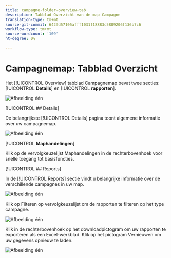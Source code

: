 ```yaml
---
title: campagne-folder-overview-tab
description: Tabblad Overzicht van de map Campagne
translation-type: tm+mt
source-git-commit: 642fd57105afff1031f18883c5809206f136b7c6
workflow-type: tm+mt
source-wordcount: '109'
ht-degree: 0%

---
```



# Campagnemap: Tabblad Overzicht

Het [!UICONTROL Overview] tabblad Campagnemap bevat twee secties: [!UICONTROL **Details**] en [!UICONTROL **rapporten**].

![Afbeelding één](/help/sky/assets/campaign-folders/campaign-folder-overview-tab/campaign-folder-overview-tab-1.png)

[!UICONTROL ## Details]

De belangrijkste [!UICONTROL Details] pagina toont algemene informatie over uw campagnemap.

![Afbeelding één](/help/sky/assets/campaign-folders/campaign-folder-overview-tab/campaign-folder-overview-tab-2.png)

[!UICONTROL **Maphandelingen**]

Klik op de vervolgkeuzelijst Maphandelingen in de rechterbovenhoek voor snelle toegang tot basisfuncties.

[!UICONTROL ## Reports]

In de [!UICONTROL Reports] sectie vindt u belangrijke informatie over de verschillende campagnes in uw map.

![Afbeelding één](/help/sky/assets/campaign-folders/campaign-folder-overview-tab/campaign-folder-overview-tab-3.png)

Klik op Filteren op vervolgkeuzelijst om de rapporten te filteren op het type campagne.

![Afbeelding één](/help/sky/assets/campaign-folders/campaign-folder-overview-tab/campaign-folder-overview-tab-4.png)

Klik in de rechterbovenhoek op het downloadpictogram om uw rapporten te exporteren als een Excel-werkblad. Klik op het pictogram Vernieuwen om uw gegevens opnieuw te laden.

![Afbeelding één](/help/sky/assets/campaign-folders/campaign-folder-overview-tab/campaign-folder-overview-tab-5.png)
